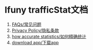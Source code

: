 # Ifuny trafficStat文档
1. [FAQs/常见问题](https://github.com/IFuny/trafficStatDocument/blob/main/faq.md)
2. [Privacy Policy/隐私条款](https://github.com/IFuny/trafficStatDocument/blob/main/privacy.md)
3. [how accurate statistics/如何精确统计](https://github.com/IFuny/trafficStatDocument/blob/main/accurateStatistics.md)
4. [download app/下载app](https://testflight.apple.com/join/jwzpPVQ3)

